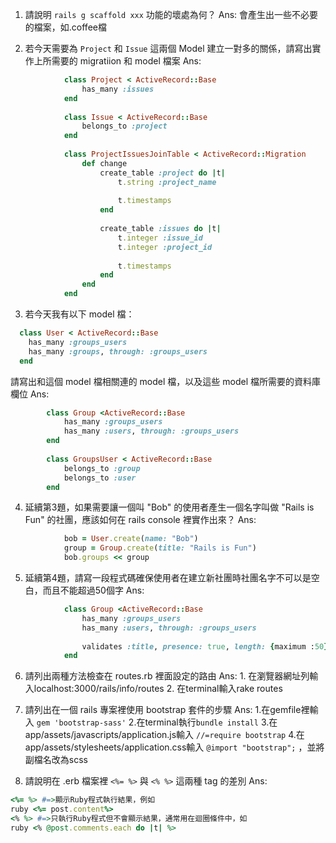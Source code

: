 1. 請說明 ```rails g scaffold xxx``` 功能的壞處為何？
	Ans:
		會產生出一些不必要的檔案，如.coffee檔

2. 若今天需要為 ```Project``` 和 ```Issue``` 這兩個 Model 建立一對多的關係，請寫出實作上所需要的 migratiion 和 model 檔案 
	Ans:
```ruby
			class Project < ActiveRecord::Base
				has_many :issues
			end
			
			class Issue < ActiveRecord::Base
				belongs_to :project
			end
			
			class ProjectIssuesJoinTable < ActiveRecord::Migration
				def change
					create_table :project do |t|
						t.string :project_name
							
						t.timestamps
					end
					
					create_table :issues do |t|
						t.integer :issue_id
						t.integer :project_id
						
						t.timestamps
					end
				end
			end
```
		

3. 若今天我有以下 model 檔：

```ruby
  class User < ActiveRecord::Base
    has_many :groups_users
    has_many :groups, through: :groups_users 
  end
```

  請寫出和這個 model 檔相關連的 model 檔，以及這些 model 檔所需要的資料庫欄位
	Ans:
```ruby
		class Group <ActiveRecord::Base
			has_many :groups_users
			has_many :users, through: :groups_users
		end
		
		class GroupsUser < ActiveRecord::Base
			belongs_to :group
			belongs_to :user
		end
```

4. 延續第3題，如果需要讓一個叫 "Bob" 的使用者產生一個名字叫做 "Rails is Fun" 的社團，應該如何在 rails console 裡實作出來？
	Ans:
```ruby
			bob = User.create(name: "Bob")
			group = Group.create(title: "Rails is Fun")
			bob.groups << group
```
5. 延續第4題，請寫一段程式碼確保使用者在建立新社團時社團名字不可以是空白，而且不能超過50個字
	Ans:
```ruby
			class Group <ActiveRecord::Base
				has_many :groups_users
				has_many :users, through: :groups_users
				
				validates :title, presence: true, length: {maximum :50}
			end
```
		
	
6. 請列出兩種方法檢查在 routes.rb 裡面設定的路由
	Ans:
		1. 在瀏覽器網址列輸入localhost:3000/rails/info/routes
		2. 在terminal輸入rake routes

7. 請列出在一個 rails 專案裡使用 bootstrap 套件的步驟
	Ans:
		1.在gemfile裡輸入 ```gem 'bootstrap-sass'```
		2.在terminal執行```bundle install```
		3.在app/assets/javascripts/application.js輸入 ```//=require bootstrap```
		4.在app/assets/stylesheets/application.css輸入 ```@import "bootstrap";``` ，並將副檔名改為scss 

8. 請說明在 .erb 檔案裡 ```<%= %>``` 與 ```<% %>``` 這兩種 tag 的差別
	Ans:
```ruby
<%= %> #=>顯示Ruby程式執行結果，例如
ruby <%= post.content%>
<% %> #=>只執行Ruby程式但不會顯示結果，通常用在迴圈條件中，如
ruby <% @post.comments.each do |t| %>
```
		
